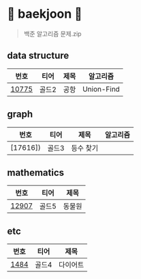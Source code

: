 # 🌼 baekjoon 🌼
> 백준 알고리즘 문제.zip

## data structure
|번호|티어|제목|알고리즘|
|------|---|---|---|
|[10775](https://github.com/Yuz-Algorithm-Learning/algorithm-learning/tree/main/baekjoon/data_structures/b_10775)|골드2|공항|Union-Find|

## graph
|번호|티어|제목|알고리즘|
|------|---|---|---|
|[17616])|골드3|등수 찾기|

## mathematics
|번호|티어|제목|
|------|---|---|
|[12907](https://github.com/Yuz-Algorithm-Learning/algorithm-learning/tree/main/baekjoon/mathematics/b_12907)|골드5|동물원|

## etc
|번호|티어|제목|
|------|---|---|
|[1484](https://github.com/Yuz-Algorithm-Learning/algorithm-learning/tree/main/baekjoon/_etc/b_1484)|골드4|다이어트|

